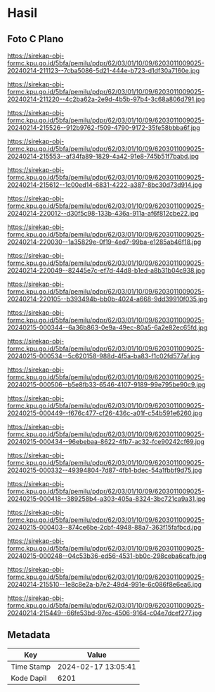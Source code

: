 # Hasil

## Foto C Plano

https://sirekap-obj-formc.kpu.go.id/5bfa/pemilu/pdpr/62/03/01/10/09/6203011009025-20240214-211123--7cba5086-5d21-444e-b723-d1df30a7160e.jpg

https://sirekap-obj-formc.kpu.go.id/5bfa/pemilu/pdpr/62/03/01/10/09/6203011009025-20240214-211220--4c2ba62a-2e9d-4b5b-97b4-3c68a806d791.jpg

https://sirekap-obj-formc.kpu.go.id/5bfa/pemilu/pdpr/62/03/01/10/09/6203011009025-20240214-215526--912b9762-f509-4790-9172-35fe58bbba6f.jpg

https://sirekap-obj-formc.kpu.go.id/5bfa/pemilu/pdpr/62/03/01/10/09/6203011009025-20240214-215553--af34fa89-1829-4a42-91e8-745b51f7babd.jpg

https://sirekap-obj-formc.kpu.go.id/5bfa/pemilu/pdpr/62/03/01/10/09/6203011009025-20240214-215612--1c00ed14-6831-4222-a387-8bc30d73d914.jpg

https://sirekap-obj-formc.kpu.go.id/5bfa/pemilu/pdpr/62/03/01/10/09/6203011009025-20240214-220012--d30f5c98-133b-436a-911a-af6f812cbe22.jpg

https://sirekap-obj-formc.kpu.go.id/5bfa/pemilu/pdpr/62/03/01/10/09/6203011009025-20240214-220030--1a35829e-0f19-4ed7-99ba-e1285ab46f18.jpg

https://sirekap-obj-formc.kpu.go.id/5bfa/pemilu/pdpr/62/03/01/10/09/6203011009025-20240214-220049--82445e7c-ef7d-44d8-b1ed-a8b31b04c938.jpg

https://sirekap-obj-formc.kpu.go.id/5bfa/pemilu/pdpr/62/03/01/10/09/6203011009025-20240214-220105--b393494b-bb0b-4024-a668-9dd39910f035.jpg

https://sirekap-obj-formc.kpu.go.id/5bfa/pemilu/pdpr/62/03/01/10/09/6203011009025-20240215-000344--6a36b863-0e9a-49ec-80a5-6a2e82ec65fd.jpg

https://sirekap-obj-formc.kpu.go.id/5bfa/pemilu/pdpr/62/03/01/10/09/6203011009025-20240215-000534--5c620158-988d-4f5a-ba83-f1c02fd577af.jpg

https://sirekap-obj-formc.kpu.go.id/5bfa/pemilu/pdpr/62/03/01/10/09/6203011009025-20240215-000506--b5e8fb33-6546-4107-9189-99e795be90c9.jpg

https://sirekap-obj-formc.kpu.go.id/5bfa/pemilu/pdpr/62/03/01/10/09/6203011009025-20240215-000449--f676c477-cf26-436c-a01f-c54b591e6260.jpg

https://sirekap-obj-formc.kpu.go.id/5bfa/pemilu/pdpr/62/03/01/10/09/6203011009025-20240215-000434--96ebebaa-8622-4fb7-ac32-fce90242cf69.jpg

https://sirekap-obj-formc.kpu.go.id/5bfa/pemilu/pdpr/62/03/01/10/09/6203011009025-20240215-000332--49394804-7d87-4fb1-bdec-54a1fbbf9d75.jpg

https://sirekap-obj-formc.kpu.go.id/5bfa/pemilu/pdpr/62/03/01/10/09/6203011009025-20240215-000418--389258b4-a303-405a-8324-3bc721ca9a31.jpg

https://sirekap-obj-formc.kpu.go.id/5bfa/pemilu/pdpr/62/03/01/10/09/6203011009025-20240215-000403--874ce6be-2cbf-4948-88a7-363f15fafbcd.jpg

https://sirekap-obj-formc.kpu.go.id/5bfa/pemilu/pdpr/62/03/01/10/09/6203011009025-20240215-000248--04c53b36-ed56-4531-bb0c-298ceba6cafb.jpg

https://sirekap-obj-formc.kpu.go.id/5bfa/pemilu/pdpr/62/03/01/10/09/6203011009025-20240214-215510--1e8c8e2a-b7e2-49d4-991e-6c086f8e6ea6.jpg

https://sirekap-obj-formc.kpu.go.id/5bfa/pemilu/pdpr/62/03/01/10/09/6203011009025-20240214-215449--66fe53bd-97ec-4506-9164-c04e7dcef277.jpg


## Metadata

| Key        | Value               |
| ---------- | ------------------- |
| Time Stamp | 2024-02-17 13:05:41 |
| Kode Dapil | 6201                |



